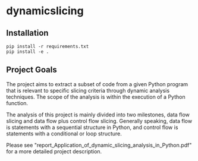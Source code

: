 # dynamicslicing

## Installation

```console
pip install -r requirements.txt
pip install -e .
```

## Project Goals

The project aims to extract a subset of code from a given Python program that is relevant to specific
slicing criteria through dynamic analysis techniques. The scope of the analysis is within the execution
of a Python function.

The analysis of this project is mainly divided into two milestones, data flow slicing and data flow plus
control flow slicing. Generally speaking, data flow is statements with a sequential structure in Python,
and control flow is statements with a conditional or loop structure.

Please see "report_Application_of_dynamic_slicing_analysis_in_Python.pdf" for a more detailed project description.
